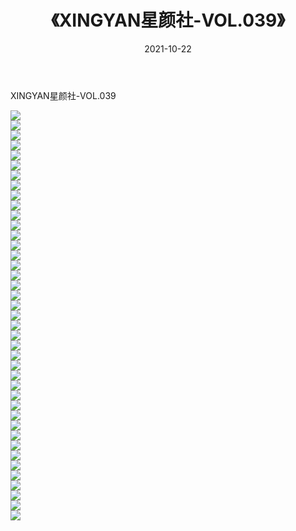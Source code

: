﻿---
layout: post
title:  《XINGYAN星颜社-VOL.039》
date:   2021-10-22
img: http://img.660000.xyz/Sharelink/网络美图/2021/XINGYAN星颜社-VOL.039/000.jpg
categories: [美女, 清纯, 唯美]
---

XINGYAN星颜社-VOL.039

  ![](http://img.660000.xyz/Sharelink/网络美图/2021/XINGYAN星颜社-VOL.039/001.jpg) <br> ![](http://img.660000.xyz/Sharelink/网络美图/2021/XINGYAN星颜社-VOL.039/002.jpg) <br> ![](http://img.660000.xyz/Sharelink/网络美图/2021/XINGYAN星颜社-VOL.039/003.jpg) <br> ![](http://img.660000.xyz/Sharelink/网络美图/2021/XINGYAN星颜社-VOL.039/004.jpg) <br> ![](http://img.660000.xyz/Sharelink/网络美图/2021/XINGYAN星颜社-VOL.039/005.jpg) <br> ![](http://img.660000.xyz/Sharelink/网络美图/2021/XINGYAN星颜社-VOL.039/006.jpg) <br> ![](http://img.660000.xyz/Sharelink/网络美图/2021/XINGYAN星颜社-VOL.039/007.jpg) <br> ![](http://img.660000.xyz/Sharelink/网络美图/2021/XINGYAN星颜社-VOL.039/008.jpg) <br> ![](http://img.660000.xyz/Sharelink/网络美图/2021/XINGYAN星颜社-VOL.039/009.jpg) <br> ![](http://img.660000.xyz/Sharelink/网络美图/2021/XINGYAN星颜社-VOL.039/010.jpg) <br> ![](http://img.660000.xyz/Sharelink/网络美图/2021/XINGYAN星颜社-VOL.039/011.jpg) <br> ![](http://img.660000.xyz/Sharelink/网络美图/2021/XINGYAN星颜社-VOL.039/012.jpg) <br> ![](http://img.660000.xyz/Sharelink/网络美图/2021/XINGYAN星颜社-VOL.039/013.jpg) <br> ![](http://img.660000.xyz/Sharelink/网络美图/2021/XINGYAN星颜社-VOL.039/014.jpg) <br> ![](http://img.660000.xyz/Sharelink/网络美图/2021/XINGYAN星颜社-VOL.039/015.jpg) <br> ![](http://img.660000.xyz/Sharelink/网络美图/2021/XINGYAN星颜社-VOL.039/016.jpg) <br> ![](http://img.660000.xyz/Sharelink/网络美图/2021/XINGYAN星颜社-VOL.039/017.jpg) <br> ![](http://img.660000.xyz/Sharelink/网络美图/2021/XINGYAN星颜社-VOL.039/018.jpg) <br> ![](http://img.660000.xyz/Sharelink/网络美图/2021/XINGYAN星颜社-VOL.039/019.jpg) <br> ![](http://img.660000.xyz/Sharelink/网络美图/2021/XINGYAN星颜社-VOL.039/020.jpg) <br> ![](http://img.660000.xyz/Sharelink/网络美图/2021/XINGYAN星颜社-VOL.039/021.jpg) <br> ![](http://img.660000.xyz/Sharelink/网络美图/2021/XINGYAN星颜社-VOL.039/022.jpg) <br> ![](http://img.660000.xyz/Sharelink/网络美图/2021/XINGYAN星颜社-VOL.039/023.jpg) <br> ![](http://img.660000.xyz/Sharelink/网络美图/2021/XINGYAN星颜社-VOL.039/024.jpg) <br> ![](http://img.660000.xyz/Sharelink/网络美图/2021/XINGYAN星颜社-VOL.039/025.jpg) <br> ![](http://img.660000.xyz/Sharelink/网络美图/2021/XINGYAN星颜社-VOL.039/026.jpg) <br> ![](http://img.660000.xyz/Sharelink/网络美图/2021/XINGYAN星颜社-VOL.039/027.jpg) <br> ![](http://img.660000.xyz/Sharelink/网络美图/2021/XINGYAN星颜社-VOL.039/028.jpg) <br> ![](http://img.660000.xyz/Sharelink/网络美图/2021/XINGYAN星颜社-VOL.039/029.jpg) <br> ![](http://img.660000.xyz/Sharelink/网络美图/2021/XINGYAN星颜社-VOL.039/030.jpg) <br> ![](http://img.660000.xyz/Sharelink/网络美图/2021/XINGYAN星颜社-VOL.039/031.jpg) <br> ![](http://img.660000.xyz/Sharelink/网络美图/2021/XINGYAN星颜社-VOL.039/032.jpg) <br> ![](http://img.660000.xyz/Sharelink/网络美图/2021/XINGYAN星颜社-VOL.039/033.jpg) <br> ![](http://img.660000.xyz/Sharelink/网络美图/2021/XINGYAN星颜社-VOL.039/034.jpg) <br> ![](http://img.660000.xyz/Sharelink/网络美图/2021/XINGYAN星颜社-VOL.039/035.jpg) <br> ![](http://img.660000.xyz/Sharelink/网络美图/2021/XINGYAN星颜社-VOL.039/036.jpg) <br> ![](http://img.660000.xyz/Sharelink/网络美图/2021/XINGYAN星颜社-VOL.039/037.jpg) <br> ![](http://img.660000.xyz/Sharelink/网络美图/2021/XINGYAN星颜社-VOL.039/038.jpg) <br> ![](http://img.660000.xyz/Sharelink/网络美图/2021/XINGYAN星颜社-VOL.039/039.jpg) <br> ![](http://img.660000.xyz/Sharelink/网络美图/2021/XINGYAN星颜社-VOL.039/040.jpg) <br> ![](http://img.660000.xyz/Sharelink/网络美图/2021/XINGYAN星颜社-VOL.039/041.jpg) <br>